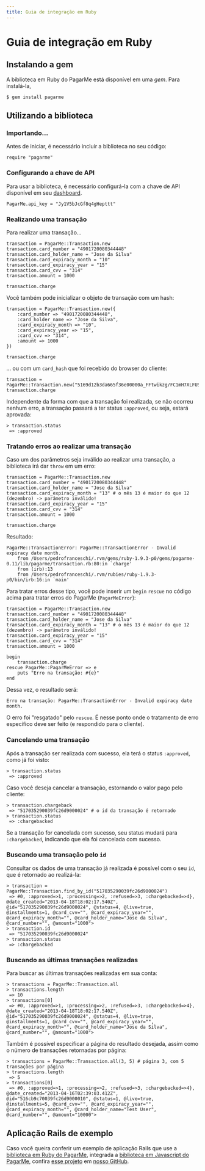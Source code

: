 ```yaml
---
title: Guia de integração em Ruby
---
```


# Guia de integração em Ruby

## Instalando a gem

A biblioteca em Ruby do PagarMe está disponível em uma *gem*. Para instalá-la,

	$ gem install pagarme

## Utilizando a biblioteca

### Importando...

Antes de iniciar, é necessário incluir a biblioteca no seu código:

<pre><code data-language="ruby">require "pagarme"</code></pre>

### Configurando a chave de API

Para usar a biblioteca, é necessário configurá-la com a chave de API disponível em seu [dashboard](http://dashboard.pagar.me/).

<pre><code data-language="ruby">PagarMe.api_key = "Jy1V5bJcGf8q4gHepttt"</code></pre>

### Realizando uma transação

Para realizar uma transação...

<pre><code data-language="ruby">transaction = PagarMe::Transaction.new
transaction.card_number = "4901720080344448"
transaction.card_holder_name = "Jose da Silva"
transaction.card_expiracy_month = "10"
transaction.card_expiracy_year = "15"
transaction.card_cvv = "314"
transaction.amount = 1000

transaction.charge
</code></pre>

Você também pode inicializar o objeto de transação com um hash:

<pre><code data-language="ruby">transaction = PagarMe::Transaction.new({
    :card_number => "4901720080344448",
    :card_holder_name => "Jose da Silva",
    :card_expiracy_month => "10",
    :card_expiracy_year => "15",
    :card_cvv => "314",
    :amount => 1000
})

transaction.charge
</code></pre>

... ou com um `card_hash` que foi recebido do browser do cliente:

<pre><code data-language="ruby">transaction = PagarMe::Transaction.new("5169d12b3da665f36e00000a_FFtwikzg/FC1mH7XLFU5fjPAzDsP0ogeAQh3qXRpHzkIrgDz64lITBUGwio67zm2CQXwbKRjGdRi5J1xFNpQLWnxQsUJAQELcTSGaGtF6RGSu6sq1stp8OLRSNG7wp+xGe8poqxw4S1gOL5JYO7XZp/Uz7rTpKXh3IcRshmX36hh66J6+7l5j0803cGIfMZu3T7nbMjQYIf+yLi8r0O6vL9DQPmqSZ9FBerqFGxWHrxScneaaMVzMpNX/5eneqveVBt88RccytyJG5+HYRHcRyKIbLfmX48L/C22HJeAm3PyzehGHdOmDcsxPtVB+Fgq7SDuB4tHWBT8j6wihOO7ww==")
transaction.charge
</code></pre>

Independente da forma com que a transação foi realizada, se não ocorreu nenhum erro, a transação passará a ter status `:approved`, ou seja, estará aprovada:

<pre><code data-language="ruby">> transaction.status
 => :approved
</code></pre>


### Tratando erros ao realizar uma transação

Caso um dos parâmetros seja inválido ao realizar uma transação, a biblioteca irá dar `throw` em um erro:

<pre><code data-language="ruby">transaction = PagarMe::Transaction.new
transaction.card_number = "4901720080344448"
transaction.card_holder_name = "Jose da Silva"
transaction.card_expiracy_month = "13" # o mês 13 é maior do que 12 (dezembro) -> parâmetro inválido!
transaction.card_expiracy_year = "15"
transaction.card_cvv = "314"
transaction.amount = 1000

transaction.charge
</code></pre>

Resultado:

<pre><code data-language="ruby">PagarMe::TransactionError: PagarMe::TransactionError - Invalid expiracy date month.
	from /Users/pedrofranceschi/.rvm/gems/ruby-1.9.3-p0/gems/pagarme-0.11/lib/pagarme/transaction.rb:80:in `charge'
	from (irb):13
	from /Users/pedrofranceschi/.rvm/rubies/ruby-1.9.3-p0/bin/irb:16:in `main'
</code></pre>

Para tratar erros desse tipo, você pode inserir um `begin` `rescue` no código acima para tratar erros do PagarMe (`PagarMeError`):

<pre><code data-language="ruby">transaction = PagarMe::Transaction.new
transaction.card_number = "4901720080344448"
transaction.card_holder_name = "Jose da Silva"
transaction.card_expiracy_month = "13" # o mês 13 é maior do que 12 (dezembro) -> parâmetro inválido!
transaction.card_expiracy_year = "15"
transaction.card_cvv = "314"
transaction.amount = 1000

begin
    transaction.charge
rescue PagarMe::PagarMeError => e
    puts "Erro na transação: #{e}"
end
</code></pre>

Dessa vez, o resultado será:

<pre><code data-language="ruby">Erro na transação: PagarMe::TransactionError - Invalid expiracy date month.</code></pre>

O erro foi "resgatado" pelo `rescue`. É nesse ponto onde o tratamento de erro específico deve ser feito (e respondido para o cliente).

### Cancelando uma transação

Após a transação ser realizada com sucesso, ela terá o status `:approved`, como já foi visto:

<pre><code data-language="ruby">> transaction.status
 => :approved
</code></pre>

Caso você deseja cancelar a transação, estornando o valor pago pelo cliente:

<pre><code data-language="ruby">> transaction.chargeback
 => "517035290039fc26d9000024" # o id da transação é retornado
> transaction.status
 => :chargebacked
</code></pre>

Se a transação for cancelada com sucesso, seu status mudará para `:chargebacked`, indicando que ela foi cancelada com sucesso.

### Buscando uma transação pelo `id`

Consultar os dados de uma transação já realizada é possível com o seu `id`, que é retornado ao realizá-la:

<pre><code data-language="ruby">> transaction = PagarMe::Transaction.find_by_id("517035290039fc26d9000024")
 => #<PagarMe::Transaction:0x007fa071371ef0 @statuses_codes={:local=>0, :approved=>1, :processing=>2, :refused=>3, :chargebacked=>4}, @date_created="2013-04-18T18:02:17.540Z", @id="517035290039fc26d9000024", @status=4, @live=true, @installments=1, @card_cvv="", @card_expiracy_year="", @card_expiracy_month="", @card_holder_name="Jose da Silva", @card_number="", @amount="1000">
> transaction.id
 => "517035290039fc26d9000024"
> transaction.status
 => :chargebacked
</code></pre>

### Buscando as últimas transações realizadas

Para buscar as últimas transações realizadas em sua conta:

<pre><code data-language="ruby">> transactions = PagarMe::Transaction.all
> transactions.length
 => 10
> transactions[0]
 => #<PagarMe::Transaction:0x007fa0712bcfc8 @statuses_codes={:local=>0, :approved=>1, :processing=>2, :refused=>3, :chargebacked=>4}, @date_created="2013-04-18T18:02:17.540Z", @id="517035290039fc26d9000024", @status=4, @live=true, @installments=1, @card_cvv="", @card_expiracy_year="", @card_expiracy_month="", @card_holder_name="Jose da Silva", @card_number="", @amount="1000">
</code></pre>

Também é possível especificar a página do resultado desejada, assim como o número de transações retornadas por página:

<pre><code data-language="ruby">> transactions = PagarMe::Transaction.all(3, 5) # página 3, com 5 transações por página
> transactions.length
 => 5
> transactions[0]
 => #<PagarMe::Transaction:0x007fa071252f38 @statuses_codes={:local=>0, :approved=>1, :processing=>2, :refused=>3, :chargebacked=>4}, @date_created="2013-04-16T02:39:03.412Z", @id="516cb9c70039fc26d9000010", @status=1, @live=true, @installments=5, @card_cvv="", @card_expiracy_year="", @card_expiracy_month="", @card_holder_name="Test User", @card_number="", @amount="10000">
</code></pre>

## Aplicação Rails de exemplo

Caso você queira conferir um exemplo de aplicação Rails que use a [biblioteca em Ruby do PagarMe](/apis/ruby), integrada a [biblioteca em Javascript do PagarMe](/apis/javascript), confira [esse projeto](https://github.com/PagarMe/pagarme-rails-sample) em [nosso GitHub](https://github.com/PagarMe).
